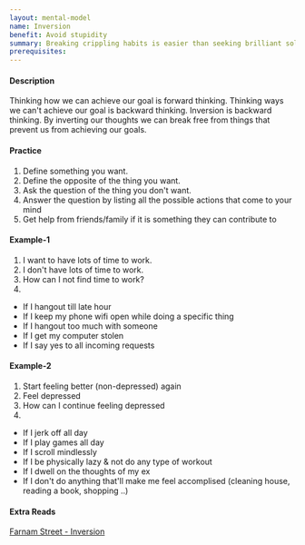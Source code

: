 ```yaml
---
layout: mental-model
name: Inversion
benefit: Avoid stupidity
summary: Breaking crippling habits is easier than seeking brilliant solutions
prerequisites: 
---
```


#### Description

Thinking how we can achieve our goal is forward thinking. Thinking ways we can't achieve our goal is backward thinking. Inversion is backward thinking. By inverting our thoughts we can break free from things that prevent us from achieving our goals. 

#### Practice

1. Define something you want.
2. Define the opposite of the thing you want.
3. Ask the question of the thing you don't want.
4. Answer the question by listing all the possible actions that come to your mind
5. Get help from friends/family if it is something they can contribute to

#### Example-1

1. I want to have lots of time to work.
2. I don't have lots of time to work.
3. How can I not find time to work?
4. 
- If I hangout till late hour
- If I keep my phone wifi open while doing a specific thing
- If I hangout too much with someone
- If I get my computer stolen
- If I say yes to all incoming requests

#### Example-2

1. Start feeling better (non-depressed) again
2. Feel depressed
3. How can I continue feeling depressed
4. 
- If I jerk off all day
- If I play games all day
- If I scroll mindlessly
- If I be physically lazy & not do any type of workout
- If I dwell on the thoughts of my ex
- If I don't do anything that'll make me feel accomplised (cleaning house, reading a book, shopping ..)

#### Extra Reads

[Farnam Street - Inversion](https://fs.blog/2013/10/inversion/)

